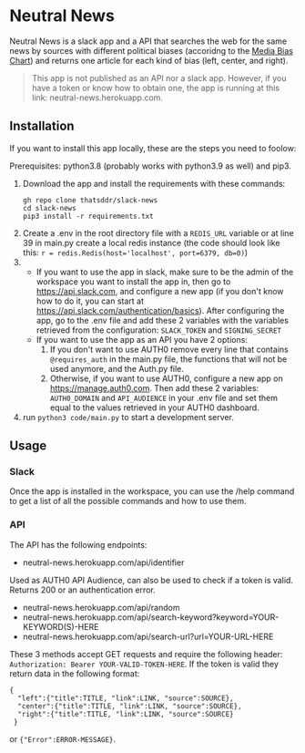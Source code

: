 # Neutral News
Neutral News is a slack app and a API that searches the web for the same news by sources with different political biases (accoridng to the [Media Bias Chart](https://www.adfontesmedia.com/static-mbc/)) and returns one article for each kind of bias (left, center, and right).

>This app is not published as an API nor a slack app. However, if you have a token or know how to obtain one, the app is running at this link: neutral-news.herokuapp.com.

## Installation

If you want to install this app locally, these are the steps you need to foolow:

Prerequisites: python3.8 (probably works with python3.9 as well) and pip3.

1. Download the app and install the requirements with these commands:
   ```
   gh repo clone thatsddr/slack-news
   cd slack-news
   pip3 install -r requirements.txt
   ```  
2. Create a .env in the root directory file with a ```REDIS_URL``` variable or at line 39 in main.py create a local redis instance (the code should look like this: ```r = redis.Redis(host='localhost', port=6379, db=0)```)
3.
   * If you want to use the app in slack, make sure to be the admin of the workspace you want to install the app in, then go to https://api.slack.com, and configure a new app (if you don't know how to do it, you can start at https://api.slack.com/authentication/basics). After configuring the app, go to the .env file and add these 2 variables with the variables retrieved from the configuration: ```SLACK_TOKEN``` and ```SIGNING_SECRET```
   * If you want to use the app as an API you have 2 options: 
      1. If you don't want to use AUTH0 remove every line that contains ```@requires_auth``` in the main.py file, the functions that will not be used anymore, and the Auth.py file.
      2. Otherwise, if you want to use AUTH0, configure a new app on https://manage.auth0.com. Then add these 2 variables: ```AUTH0_DOMAIN``` and ```API_AUDIENCE``` in your .env file and set them equal to the values retrieved in your AUTH0 dashboard.
4. run ```python3 code/main.py``` to start a development server.

## Usage

### Slack

Once the app is installed in the workspace, you can use the /help command to get a list of all the possible commands and how to use them.

### API

The API has the following endpoints:

* neutral-news.herokuapp.com/api/identifier

Used as AUTH0 API Audience, can also be used to check if a token is valid. Returns 200 or an authentication error.

* neutral-news.herokuapp.com/api/random
* neutral-news.herokuapp.com/api/search-keyword?keyword=YOUR-KEYWORD(S)-HERE
* neutral-news.herokuapp.com/api/search-url?url=YOUR-URL-HERE

These 3 methods accept GET requests and require the following header: ```Authorization: Bearer YOUR-VALID-TOKEN-HERE```.
If the token is valid they return data in the following format:
```
{
  "left":{"title":TITLE, "link":LINK, "source":SOURCE},
  "center":{"title":TITLE, "link":LINK, "source":SOURCE},
  "right":{"title":TITLE, "link":LINK, "source":SOURCE}
 }
```
or ```{"Error":ERROR-MESSAGE}```.

